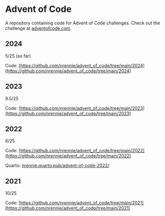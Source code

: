 # Advent of Code

A repository containing code for Advent of Code challenges. Check out the challenge at [adventofcode.com](https://adventofcode.com/). 

## 2024

5/25 (so far)

Code: [https://github.com/nrennie/advent_of_code/tree/main/2024](https://github.com/nrennie/advent_of_code/tree/main/2024)

## 2023

9.5/25

Code: [https://github.com/nrennie/advent_of_code/tree/main/2023](https://github.com/nrennie/advent_of_code/tree/main/2023)


## 2022 

6/25

Code: [https://github.com/nrennie/advent_of_code/tree/main/2022](https://github.com/nrennie/advent_of_code/tree/main/2022)

Quarto: [nrennie.quarto.pub/advent-of-code-2022/](https://nrennie.quarto.pub/advent-of-code-2022/)


## 2021

10/25

Code: [https://github.com/nrennie/advent_of_code/tree/main/2021](https://github.com/nrennie/advent_of_code/tree/main/2021)
